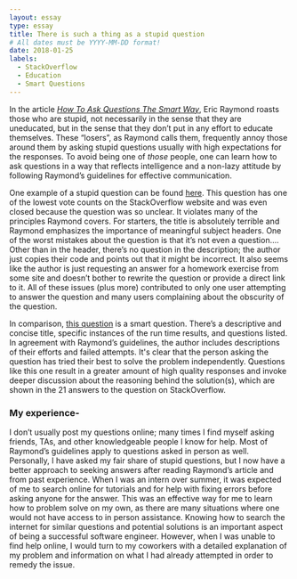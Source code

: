 ```yaml
---
layout: essay
type: essay
title: There is such a thing as a stupid question
# All dates must be YYYY-MM-DD format!
date: 2018-01-25
labels:
  - StackOverflow
  - Education
  - Smart Questions
---
```


In the article [*How To Ask Questions The Smart Way*](http://www.catb.org/esr/faqs/smart-questions.html), Eric Raymond roasts those who are stupid, not necessarily in the sense that they are uneducated, but in the sense that they don’t put in any effort to educate themselves.  These “losers”, as Raymond calls them, frequently annoy those around them by asking stupid questions usually with high expectations for the responses.  To avoid being one of *those* people, one can learn how to ask questions in a way that reflects intelligence and a non-lazy attitude by following Raymond’s guidelines for effective communication.  

One example of a stupid question can be found [here](https://stackoverflow.com/questions/43719039/is-this-javascript-code-ok). This question has one of the lowest vote counts on the StackOverflow website and was even closed because the question was so unclear.  It violates many of the principles Raymond covers.  For starters, the title is absolutely terrible and Raymond emphasizes the importance of meaningful subject headers.  One of the worst mistakes about the question is that it’s not even a question....  Other than in the header, there’s no question in the description; the author just copies their code and points out that it might be incorrect.  It also seems like the author is just requesting an answer for a homework exercise from some site and doesn’t bother to rewrite the question or provide a direct link to it.  All of these issues (plus more) contributed to only one user attempting to answer the question and many users complaining about the obscurity of the question.  

In comparison, [this question](https://stackoverflow.com/questions/11227809/why-is-it-faster-to-process-a-sorted-array-than-an-unsorted-array) is a smart question.  There’s a descriptive and concise title, specific instances of the run time results, and questions listed.  In agreement with Raymond’s guidelines, the author includes descriptions of their efforts and failed attempts.  It's clear that the person asking the question has tried their best to solve the problem independently.  Questions like this one result in a greater amount of high quality responses and invoke deeper discussion about the reasoning behind the solution(s), which are shown in the 21 answers to the question on StackOverflow.  

### My experience-
I don’t usually post my questions online; many times I find myself asking friends, TAs, and other knowledgeable people I know for help.  Most of Raymond’s guidelines apply to questions asked in person as well.  Personally, I have asked my fair share of stupid questions, but I now have a better approach to seeking answers after reading Raymond’s article and from past experience.  When I was an intern over summer, it was expected of me to search online for tutorials and for help with fixing errors before asking anyone for the answer. This was an effective way for me to learn how to problem solve on my own, as there are many situations where one would not have access to in person assistance.  Knowing how to search the internet for similar questions and potential solutions is an important aspect of being a successful software engineer.  However, when I was unable to find help online, I would turn to my coworkers with a detailed explanation of my problem and information on what I had already attempted in order to remedy the issue.  
